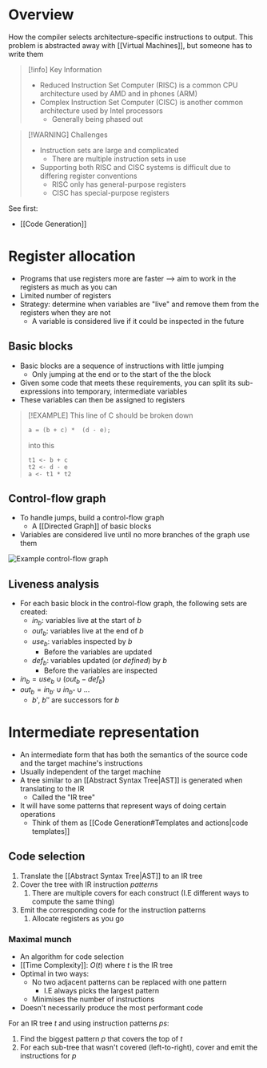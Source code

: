 # Overview
How the compiler selects architecture-specific instructions to output. This problem is abstracted away with [[Virtual Machines]], but someone has to write them

> [!info] Key Information
> - Reduced Instruction Set Computer (RISC) is a common CPU architecture used by AMD and in phones (ARM)
> - Complex Instruction Set Computer (CISC) is another common architecture used by Intel processors
> 	- Generally being phased out

> [!WARNING] Challenges
> - Instruction sets are large and complicated
> 	- There are multiple instruction sets in use
> - Supporting both RISC and CISC systems is difficult due to differing register conventions
> 	- RISC only has general-purpose registers
> 	- CISC has special-purpose registers

See first:
- [[Code Generation]]

# Register allocation
- Programs that use registers more are faster --> aim to work in the registers as much as you can
- Limited number of registers
- Strategy: determine when variables are "live" and remove them from the registers when they are not
	- A variable is considered live if it could be inspected in the future

## Basic blocks
- Basic blocks are a sequence of instructions with little jumping
	- Only jumping at the end or to the start of the the block
- Given some code that meets these requirements, you can split its sub-expressions into temporary, intermediate variables
- These variables can then be assigned to registers

> [!EXAMPLE]
> This line of C should be broken down
> ```c
> a = (b + c) *  (d - e);
> ```
> into this
> ```
> t1 <- b + c
> t2 <- d - e
> a <- t1 * t2
> ```

## Control-flow graph
- To handle jumps, build a control-flow graph
	- A [[Directed Graph]] of basic blocks
- Variables are considered live until no more branches of the graph use them

![Example control-flow graph](https://www.researchgate.net/publication/4065402/figure/fig5/AS:668826706395151@1536472121671/Example-of-Control-Flow-Graph.png)

## Liveness analysis
- For each basic block in the control-flow graph, the following sets are created:
	- $in_b$: variables live at the start of $b$
	- $out_b$: variables live at the end of $b$
	- $use_b$: variables inspected by $b$
		- Before the variables are updated
	- $def_b$: variables updated (or *defined*)  by $b$
		- Before the variables are inspected
- $in_{b} =  use_{b} \cup (out_{b} - def_{b})$
- $out_{b} = in_{b'} \cup in_{b''} \cup \dots$
	- $b'$, $b''$ are successors for $b$


# Intermediate representation
- An intermediate form that has both the semantics of the source code and the target machine's instructions
- Usually independent of the target machine
- A tree similar to an [[Abstract Syntax Tree|AST]] is generated when translating to the IR
	- Called the "IR tree"
- It will have some patterns that represent ways of doing certain operations
	- Think of them as [[Code Generation#Templates and actions|code templates]]

## Code selection
1. Translate the [[Abstract Syntax Tree|AST]] to an IR tree
2. Cover the tree with IR instruction *patterns*
	1. There are multiple covers for each construct (I.E different ways to compute the same thing)
3. Emit the corresponding code for the instruction patterns
	1. Allocate registers as you go

### Maximal munch
- An algorithm for code selection
- [[Time Complexity]]: $O(t)$ where $t$ is the IR tree
- Optimal in two ways:
	- No two adjacent patterns can be replaced with one pattern
		- I.E always picks the largest pattern
	- Minimises the number of instructions
- Doesn't necessarily produce the most performant code

For an IR tree $t$ and using instruction patterns $ps$:
1. Find the biggest pattern $p$ that covers the top of $t$
2. For each sub-tree that wasn't covered (left-to-right), cover and emit the instructions for $p$